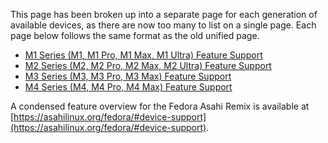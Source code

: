 This page has been broken up into a separate page for each generation of available devices, as there are now too many to list on a single
page. Each page below follows the same format as the old unified page.

- [M1 Series (M1, M1 Pro, M1 Max, M1 Ultra) Feature Support](m1.md)
- [M2 Series (M2, M2 Pro, M2 Max, M2 Ultra) Feature Support](m2.md)
- [M3 Series (M3, M3 Pro, M3 Max) Feature Support](m3.md)
- [M4 Series (M4, M4 Pro, M4 Max) Feature Support](m4.md)

A condensed feature overview for the Fedora Asahi Remix is available at [https://asahilinux.org/fedora/#device-support](https://asahilinux.org/fedora/#device-support).
